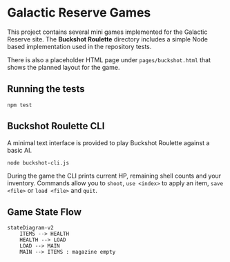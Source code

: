 # Galactic Reserve Games

This project contains several mini games implemented for the Galactic Reserve site.
The **Buckshot Roulette** directory includes a simple Node based implementation
used in the repository tests.

There is also a placeholder HTML page under `pages/buckshot.html` that shows
the planned layout for the game.

## Running the tests

```
npm test
```

## Buckshot Roulette CLI

A minimal text interface is provided to play Buckshot Roulette against a basic
AI.

```
node buckshot-cli.js
```

During the game the CLI prints current HP, remaining shell counts and your
inventory. Commands allow you to `shoot`, `use <index>` to apply an item,
`save <file>` or `load <file>` and `quit`.

## Game State Flow

```mermaid
stateDiagram-v2
    ITEMS --> HEALTH
    HEALTH --> LOAD
    LOAD --> MAIN
    MAIN --> ITEMS : magazine empty
```
